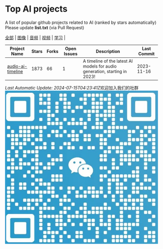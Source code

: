 # Top AI projects
A list of popular github projects related to AI (ranked by stars automatically)
Please update **list.txt** (via Pull Request)

<a href="./README.md">全部</a> |   <a href="./READMEpicture.md">图像</a> |   <a href="./READMEaudio.md">音频</a> | <a href="./READMEvideo.md">视频</a> | <a href="./READMElearn.md">学习</a> | 

| Project Name | Stars | Forks | Open Issues | Description | Last Commit |
| ------------ | ----- | ----- | ----------- | ----------- | ----------- |
| [audio-ai-timeline](https://github.com/archinetai/audio-ai-timeline) | 1873 | 66 | 1 | A timeline of the latest AI models for audio generation, starting in 2023! | 2023-11-16 |

*Last Automatic Update: 2024-07-15T04:23:41Z*欢迎加入我们的社群 ![](https://raw.githubusercontent.com/mouuii/picture/master/weichat.jpg) 
